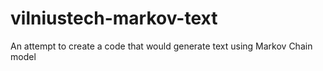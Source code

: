 # vilniustech-markov-text
An attempt to create a code that would generate text using Markov Chain model

